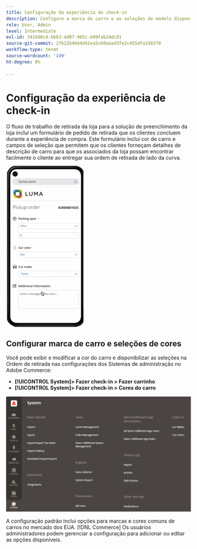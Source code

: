 ```yaml
---
title: Configuração da experiência de check-in
description: Configure a marca do carro e as seleções de modelo disponíveis para os clientes que selecionam o lado do lado do cursor ao preencherem o formulário de ordem de retirada.
role: User, Admin
level: Intermediate
exl-id: 341b96cd-bb83-4d07-965c-b09fab24dc81
source-git-commit: 1fb22b4644d41ea5c60aead3fe2c455dfa3382f8
workflow-type: tm+mt
source-wordcount: '149'
ht-degree: 0%

---
```


# Configuração da experiência de check-in

O fluxo de trabalho de retirada da loja para a solução de preenchimento da loja inclui um formulário de pedido de retirada que os clientes concluem durante a experiência de compra. Este formulário inclui cor de carro e campos de seleção que permitem que os clientes forneçam detalhes de descrição de carro para que os associados da loja possam encontrar facilmente o cliente ao entregar sua ordem de retirada de lado da curva.

![[!DNL Check-In Experience Car Make] e [!DNL Model] configurações para retirada de lado da curva](assets/checkin-system-settings-car-options.png)

## Configurar marca de carro e seleções de cores

Você pode exibir e modificar a cor do carro e disponibilizar as seleções na Ordem de retirada nas configurações dos Sistemas de administração no Adobe Commerce:

- **[!UICONTROL System]> Fazer check-in > Fazer carrinho**
- **[!UICONTROL System]> Fazer check-in > Cores do carro**

![[!DNL Check-In Experience system configuration for curbside pickup]](assets/check-in-experience-system-config.png)

A configuração padrão inclui opções para marcas e cores comuns de carros no mercado dos EUA. [!DNL Commerce] Os usuários administradores podem gerenciar a configuração para adicionar ou editar as opções disponíveis.
